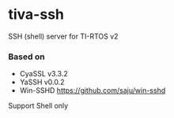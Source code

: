 # tiva-ssh
SSH (shell) server for TI-RTOS v2

### Based on

- CyaSSL v3.3.2
- YaSSH v0.0.2
- Win-SSHD    https://github.com/saju/win-sshd

Support Shell only
